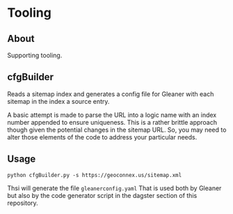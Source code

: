 # Tooling

## About

Supporting tooling.

## cfgBuilder

Reads a sitemap index and generates a config file for Gleaner
with each sitemap in the index a source entry.

A basic attempt is made to parse the URL into a logic name with
an index number appended to ensure uniqueness.  This is a rather
brittle approach though given the potential changes in the sitemap
URL.  So, you may need to alter those elements of the code to
address your particular needs.

## Usage

```
python cfgBuilder.py -s https://geoconnex.us/sitemap.xml
```

Thsi will generate the file ```gleanerconfig.yaml``` That is used both by Gleaner but
also by the code generator script in the dagster section of this repository.

